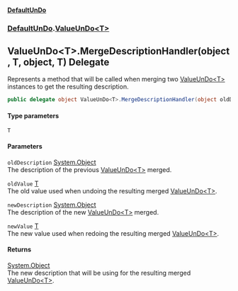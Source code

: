 #### [DefaultUnDo](DefaultUnDo.md 'DefaultUnDo')
### [DefaultUnDo](DefaultUnDo.md#DefaultUnDo 'DefaultUnDo').[ValueUnDo&lt;T&gt;](ValueUnDo_T_.md 'DefaultUnDo.ValueUnDo&lt;T&gt;')
## ValueUnDo&lt;T&gt;.MergeDescriptionHandler(object, T, object, T) Delegate
Represents a method that will be called when merging two [ValueUnDo&lt;T&gt;](ValueUnDo_T_.md 'DefaultUnDo.ValueUnDo&lt;T&gt;') instances to get the resulting description.  
```csharp
public delegate object ValueUnDo<T>.MergeDescriptionHandler(object oldDescription, T oldValue, object newDescription, T newValue);
```
#### Type parameters
<a name='DefaultUnDo_ValueUnDo_T__MergeDescriptionHandler(object_T_object_T)_T'></a>
`T`  
  
#### Parameters
<a name='DefaultUnDo_ValueUnDo_T__MergeDescriptionHandler(object_T_object_T)_oldDescription'></a>
`oldDescription` [System.Object](https://docs.microsoft.com/en-us/dotnet/api/System.Object 'System.Object')  
The description of the previous [ValueUnDo&lt;T&gt;](ValueUnDo_T_.md 'DefaultUnDo.ValueUnDo&lt;T&gt;') merged.
  
<a name='DefaultUnDo_ValueUnDo_T__MergeDescriptionHandler(object_T_object_T)_oldValue'></a>
`oldValue` [T](ValueUnDo_T__MergeDescriptionHandler(object_T_object_T).md#DefaultUnDo_ValueUnDo_T__MergeDescriptionHandler(object_T_object_T)_T 'DefaultUnDo.ValueUnDo&lt;T&gt;.MergeDescriptionHandler(object, T, object, T).T')  
The old value used when undoing the resulting merged [ValueUnDo&lt;T&gt;](ValueUnDo_T_.md 'DefaultUnDo.ValueUnDo&lt;T&gt;').
  
<a name='DefaultUnDo_ValueUnDo_T__MergeDescriptionHandler(object_T_object_T)_newDescription'></a>
`newDescription` [System.Object](https://docs.microsoft.com/en-us/dotnet/api/System.Object 'System.Object')  
The description of the new [ValueUnDo&lt;T&gt;](ValueUnDo_T_.md 'DefaultUnDo.ValueUnDo&lt;T&gt;') merged.
  
<a name='DefaultUnDo_ValueUnDo_T__MergeDescriptionHandler(object_T_object_T)_newValue'></a>
`newValue` [T](ValueUnDo_T__MergeDescriptionHandler(object_T_object_T).md#DefaultUnDo_ValueUnDo_T__MergeDescriptionHandler(object_T_object_T)_T 'DefaultUnDo.ValueUnDo&lt;T&gt;.MergeDescriptionHandler(object, T, object, T).T')  
The new value used when redoing the resulting merged [ValueUnDo&lt;T&gt;](ValueUnDo_T_.md 'DefaultUnDo.ValueUnDo&lt;T&gt;').
  
#### Returns
[System.Object](https://docs.microsoft.com/en-us/dotnet/api/System.Object 'System.Object')  
The new description that will be using for the resulting merged [ValueUnDo&lt;T&gt;](ValueUnDo_T_.md 'DefaultUnDo.ValueUnDo&lt;T&gt;').
